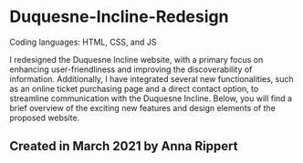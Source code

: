 # Duquesne-Incline-Redesign

Coding languages: HTML, CSS, and JS

I redesigned the Duquesne Incline website, with a primary focus on enhancing user-friendliness and improving the discoverability of information. Additionally, I have integrated several new functionalities, such as an online ticket purchasing page and a direct contact option, to streamline communication with the Duquesne Incline. Below, you will find a brief overview of the exciting new features and design elements of the proposed website.

## Created in March 2021 by Anna Rippert
